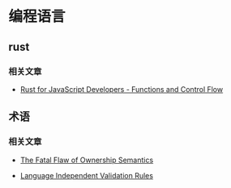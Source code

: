 # 编程语言

## rust

### 相关文章

- [Rust for JavaScript Developers - Functions and Control Flow](http://www.sheshbabu.com/posts/rust-for-javascript-developers-functions-and-control-flow/)

## 术语

### 相关文章

- [The Fatal Flaw of Ownership Semantics](https://www.gingerbill.org/article/2020/06/21/the-ownership-semantics-flaw/)

- [Language Independent Validation Rules](https://livr-spec.org/)